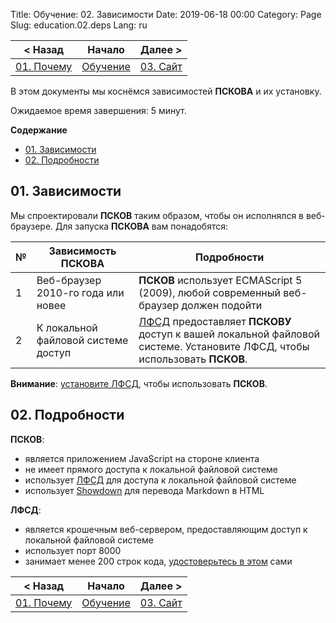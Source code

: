 Title: Обучение: 02. Зависимости
Date: 2019-06-18 00:00
Category: Page
Slug: education.02.deps
Lang: ru

| < Назад | Начало | Далее > |
|---|---|---|
| [01. Почему][prev] | [Обучение][index] | [03. Сайт][next] |

</div><div class="contents">

В этом документы мы коснёмся зависимостей **ПСКОВА** и их установку.

Ожидаемое время завершения: 5 минут.

**Содержание**

* [01. Зависимости](#deps)
* [02. Подробности](#details)

<a name="deps"/>

## 01. Зависимости

Мы спроектировали **ПСКОВ** таким образом, чтобы он исполнялся в веб-браузере. Для запуска **ПСКОВА** вам понадобятся:

| № | Зависимость ПСКОВА | Подробности |
|---|---|---|
| 1 | Веб-браузер 2010-го года или новее | **ПСКОВ** использует ECMAScript 5 (2009), любой современный веб-браузер должен подойти |
| 2 | К локальной файловой системе доступ | [ЛФСД][lfsa] предоставляет **ПСКОВУ** доступ к вашей локальной файловой системе. Установите ЛФСД, чтобы использовать **ПСКОВ**. |

**Внимание**: [установите ЛФСД][lfsa], чтобы использовать **ПСКОВ**.

<a name="details"/>

## 02. Подробности

**ПСКОВ**:

* является приложением JavaScript на стороне клиента
* не имеет прямого доступа к локальной файловой системе
* использует [ЛФСД][lfsa] для доступа к локальной файловой системе
* использует [Showdown][showdown] для перевода Markdown в HTML

**ЛФСД**:

* является крошечным веб-сервером, предоставляющим доступ к локальной файловой системе
* использует порт 8000
* занимает менее 200 строк кода, [удостоверьтесь в этом][lfsa-src] сами

</div><div class="contents">

| < Назад | Начало | Далее > |
|---|---|---|
| [01. Почему][prev] | [Обучение][index] | [03. Сайт][next] |

[index]: education.html
[prev]: education.01.why.html
[next]: education.03.site.html

[lfsa]: http://opengamestudio.org/lfsa/ru
[lfsa-src]: https://bitbucket.org/ogstudio/lfsa/src/default/lfsa_1.0.0.py
[showdown]: https://github.com/showdownjs/showdown

